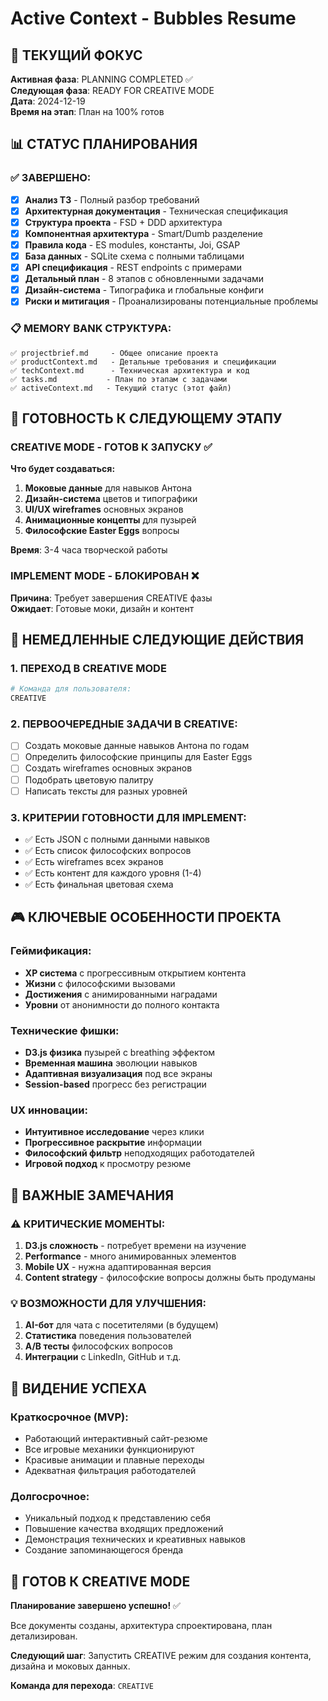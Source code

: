 # Active Context - Bubbles Resume

## 🎯 ТЕКУЩИЙ ФОКУС
**Активная фаза**: PLANNING COMPLETED ✅  
**Следующая фаза**: READY FOR CREATIVE MODE  
**Дата**: 2024-12-19  
**Время на этап**: План на 100% готов

## 📊 СТАТУС ПЛАНИРОВАНИЯ

### ✅ ЗАВЕРШЕНО:
- [x] **Анализ ТЗ** - Полный разбор требований
- [x] **Архитектурная документация** - Техническая спецификация
- [x] **Структура проекта** - FSD + DDD архитектура  
- [x] **Компонентная архитектура** - Smart/Dumb разделение
- [x] **Правила кода** - ES modules, константы, Joi, GSAP
- [x] **База данных** - SQLite схема с полными таблицами
- [x] **API спецификация** - REST endpoints с примерами
- [x] **Детальный план** - 8 этапов с обновленными задачами
- [x] **Дизайн-система** - Типографика и глобальные конфиги
- [x] **Риски и митигация** - Проанализированы потенциальные проблемы

### 📋 MEMORY BANK СТРУКТУРА:
```
✅ projectbrief.md     - Общее описание проекта
✅ productContext.md   - Детальные требования и спецификации  
✅ techContext.md      - Техническая архитектура и код
✅ tasks.md           - План по этапам с задачами
✅ activeContext.md   - Текущий статус (этот файл)
```

## 🎯 ГОТОВНОСТЬ К СЛЕДУЮЩЕМУ ЭТАПУ

### CREATIVE MODE - ГОТОВ К ЗАПУСКУ ✅

**Что будет создаваться:**
1. **Моковые данные** для навыков Антона
2. **Дизайн-система** цветов и типографики
3. **UI/UX wireframes** основных экранов
4. **Анимационные концепты** для пузырей
5. **Философские Easter Eggs** вопросы

**Время**: 3-4 часа творческой работы

### IMPLEMENT MODE - БЛОКИРОВАН ❌
**Причина**: Требует завершения CREATIVE фазы  
**Ожидает**: Готовые моки, дизайн и контент

## 🚀 НЕМЕДЛЕННЫЕ СЛЕДУЮЩИЕ ДЕЙСТВИЯ

### 1. ПЕРЕХОД В CREATIVE MODE
```bash
# Команда для пользователя:
CREATIVE
```

### 2. ПЕРВООЧЕРЕДНЫЕ ЗАДАЧИ В CREATIVE:
- [ ] Создать моковые данные навыков Антона по годам
- [ ] Определить философские принципы для Easter Eggs
- [ ] Создать wireframes основных экранов  
- [ ] Подобрать цветовую палитру
- [ ] Написать тексты для разных уровней

### 3. КРИТЕРИИ ГОТОВНОСТИ ДЛЯ IMPLEMENT:
- ✅ Есть JSON с полными данными навыков
- ✅ Есть список философских вопросов
- ✅ Есть wireframes всех экранов
- ✅ Есть контент для каждого уровня (1-4)
- ✅ Есть финальная цветовая схема

## 🎮 КЛЮЧЕВЫЕ ОСОБЕННОСТИ ПРОЕКТА

### Геймификация:
- **XP система** с прогрессивным открытием контента
- **Жизни** с философскими вызовами  
- **Достижения** с анимированными наградами
- **Уровни** от анонимности до полного контакта

### Технические фишки:
- **D3.js физика** пузырей с breathing эффектом
- **Временная машина** эволюции навыков 
- **Адаптивная визуализация** под все экраны
- **Session-based** прогресс без регистрации

### UX инновации:
- **Интуитивное исследование** через клики
- **Прогрессивное раскрытие** информации
- **Философский фильтр** неподходящих работодателей
- **Игровой подход** к просмотру резюме

## 📝 ВАЖНЫЕ ЗАМЕЧАНИЯ

### ⚠️ КРИТИЧЕСКИЕ МОМЕНТЫ:
1. **D3.js сложность** - потребует времени на изучение
2. **Performance** - много анимированных элементов
3. **Mobile UX** - нужна адаптированная версия
4. **Content strategy** - философские вопросы должны быть продуманы

### 💡 ВОЗМОЖНОСТИ ДЛЯ УЛУЧШЕНИЯ:
1. **AI-бот** для чата с посетителями (в будущем)
2. **Статистика** поведения пользователей  
3. **A/B тесты** философских вопросов
4. **Интеграции** с LinkedIn, GitHub и т.д.

## 🎯 ВИДЕНИЕ УСПЕХА

### Краткосрочное (MVP):
- Работающий интерактивный сайт-резюме
- Все игровые механики функционируют
- Красивые анимации и плавные переходы
- Адекватная фильтрация работодателей

### Долгосрочное:
- Уникальный подход к представлению себя
- Повышение качества входящих предложений
- Демонстрация технических и креативных навыков
- Создание запоминающегося бренда

## 🔄 ГОТОВ К CREATIVE MODE

**Планирование завершено успешно!** ✅

Все документы созданы, архитектура спроектирована, план детализирован. 

**Следующий шаг**: Запустить CREATIVE режим для создания контента, дизайна и моковых данных.

**Команда для перехода**: `CREATIVE` 